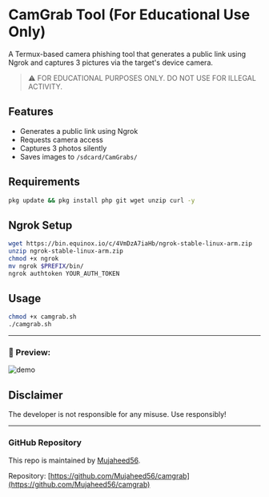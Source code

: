 # CamGrab Tool (For Educational Use Only)

A Termux-based camera phishing tool that generates a public link using Ngrok and captures 3 pictures via the target's device camera.

> ⚠️ FOR EDUCATIONAL PURPOSES ONLY. DO NOT USE FOR ILLEGAL ACTIVITY.

## Features
- Generates a public link using Ngrok
- Requests camera access
- Captures 3 photos silently
- Saves images to `/sdcard/CamGrabs/`

## Requirements
```bash
pkg update && pkg install php git wget unzip curl -y
```

## Ngrok Setup
```bash
wget https://bin.equinox.io/c/4VmDzA7iaHb/ngrok-stable-linux-arm.zip
unzip ngrok-stable-linux-arm.zip
chmod +x ngrok
mv ngrok $PREFIX/bin/
ngrok authtoken YOUR_AUTH_TOKEN
```

## Usage
```bash
chmod +x camgrab.sh
./camgrab.sh
```

---

### 📸 Preview:
![demo](https://yourimageurl.com)

## Disclaimer
The developer is not responsible for any misuse. Use responsibly!

---

### GitHub Repository

This repo is maintained by [Mujaheed56](https://github.com/Mujaheed56).

Repository: [https://github.com/Mujaheed56/camgrab](https://github.com/Mujaheed56/camgrab)
